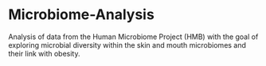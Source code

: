 # Microbiome-Analysis
Analysis of data from the Human Microbiome Project (HMB) with the goal of exploring microbial diversity within the skin and mouth microbiomes and their link with obesity.
